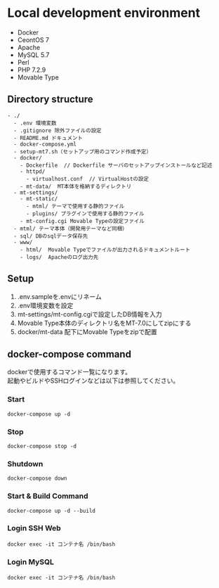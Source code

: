 # Local development environment

- Docker
- CeontOS 7
- Apache
- MySQL 5.7
- Perl
- PHP 7.2.9
- Movable Type

## Directory structure

```
- ./
  - .env 環境変数
  - .gitignore 除外ファイルの設定
  - README.md ドキュメント
  - docker-compose.yml
  - setup-mt7.sh（セットアップ用のコマンド作成予定）
  - docker/
    - Dockerfile  // Dockerfile サーバのセットアップインストールなど記述
    - httpd/
      - virtualhost.conf  // VirtualHostの設定
    - mt-data/  MT本体を格納するディレクトリ
  - mt-settings/
    - mt-static/
      - mtml/ テーマで使用する静的ファイル
      - plugins/ プラグインで使用する静的ファイル
    - mt-config.cgi Movable Typeの設定ファイル
  - mtml/ テーマ本体（開発用テーマなど同梱）
  - sql/ DBのsqlデータ保存先
  - www/
    - html/  Movable Typeでファイルが出力されるドキュメントルート
    - logs/  Apacheのログ出力先
```

## Setup

1. .env.sampleを.envにリネーム
2. .env環境変数を設定
3. mt-settings/mt-config.cgiで設定したDB情報を入力
4. Movable Type本体のディレクトリ名をMT-7.0にしてzipにする
5. docker/mt-data 配下にMovable Typeをzipで配置

## docker-compose command

dockerで使用するコマンド一覧になります。<br>
起動やビルドやSSHログインなどは以下は参照してください。

### Start

```
docker-compose up -d
```

### Stop

```
docker-compose stop -d
```

### Shutdown

```
docker-compose down
```

### Start & Build Command

```
docker-compose up -d --build
```

### Login SSH Web

```
docker exec -it コンテナ名 /bin/bash
```

### Login MySQL

```
docker exec -it コンテナ名 /bin/bash
```
